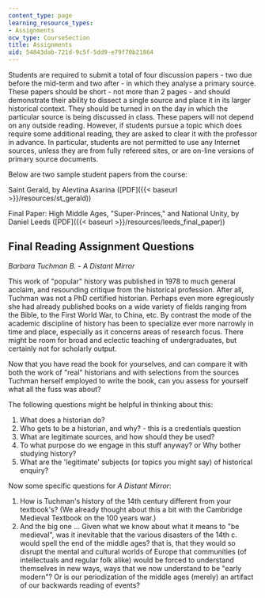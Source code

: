 ```yaml
---
content_type: page
learning_resource_types:
- Assignments
ocw_type: CourseSection
title: Assignments
uid: 54843dab-721d-9c5f-5dd9-e79f70b21864
---
```


Students are required to submit a total of four discussion papers - two due before the mid-term and two after - in which they analyse a primary source. These papers should be short - not more than 2 pages - and should demonstrate their ability to dissect a single source and place it in its larger historical context. They should be turned in on the day in which the particular source is being discussed in class. These papers will not depend on any outside reading. However, if students pursue a topic which does require some additional reading, they are asked to clear it with the professor in advance. In particular, students are not permitted to use any Internet sources, unless they are from fully refereed sites, or are on-line versions of primary source documents.

Below are two sample student papers from the course:

Saint Gerald, by Alevtina Asarina ([PDF]({{< baseurl >}}/resources/st_gerald))

Final Paper: High Middle Ages, "Super-Princes," and National Unity, by Daniel Leeds ([PDF]({{< baseurl >}}/resources/leeds_final_paper))

Final Reading Assignment Questions
----------------------------------

_Barbara Tuchman B. - A Distant Mirror_

This work of "popular" history was published in 1978 to much general acclaim, and resounding critique from the historical profession. After all, Tuchman was not a PhD certified historian. Perhaps even more egregiously she had already published books on a wide variety of fields ranging from the Bible, to the First World War, to China, etc. By contrast the mode of the academic discipline of history has been to specialize ever more narrowly in time and place, especially as it concerns areas of research focus. There might be room for broad and eclectic teaching of undergraduates, but certainly not for scholarly output.

Now that you have read the book for yourselves, and can compare it with both the work of "real" historians and with selections from the sources Tuchman herself employed to write the book, can you assess for yourself what all the fuss was about?

The following questions might be helpful in thinking about this:

1.  What does a historian do?
2.  Who gets to be a historian, and why? - this is a credentials question
3.  What are legitimate sources, and how should they be used?
4.  To what purpose do we engage in this stuff anyway? or Why bother studying history?
5.  What are the 'legitimate' subjects (or topics you might say) of historical enquiry?

Now some specific questions for _A Distant Mirror_:

1.  How is Tuchman's history of the 14th century different from your textbook's? (We already thought about this a bit with the Cambridge Medieval Textbook on the 100 years war.)
2.  And the big one ... Given what we know about what it means to "be medieval", was it inevitable that the various disasters of the 14th c. would spell the end of the middle ages? that is, that they would so disrupt the mental and cultural worlds of Europe that communities (of intellectuals and regular folk alike) would be forced to understand themselves in new ways, ways that we now understand to be "early modern"? Or is our periodization of the middle ages (merely) an artifact of our backwards reading of events?
